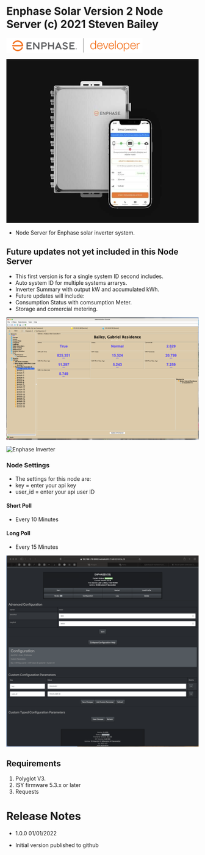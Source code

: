 
# Enphase Solar Version 2 Node Server (c) 2021 Steven Bailey

![Enphase](<https://github.com/sjpbailey/udi-enphase-poly-master-v3/blob/master/images-archive/enlighten_dev_logo-8c066a4e2ed24faf.png>)

![Enphase](<https://github.com/sjpbailey/udi-enphase-poly-master-v3/blob/master/images-archive/Combiner+phone_0.jpg>)

* Node Server for Enphase solar inverter system.

## Future updates not yet included in this Node Server

* This first version is for a single system ID second includes.
* Auto system ID for multiple systems arrarys.
* Inverter Summary with output kW and accumulated kWh.
* Future updates will include:
* Consumption Status with comsumption Meter.
* Storage and comercial metering.
  
![Enphase Site](<https://github.com/sjpbailey/udi-enphaseII-poly-master-v3/blob/127a109094c3c814ce9a601ff24bbcaeff85172a/images-archive/Enphase_Controller_1.png>)

![Enphase Inverter](<>)

### Node Settings

* The settings for this node are:
* key = enter your api key
* user_id = enter your api user ID

#### Short Poll

* Every 10 Minutes

#### Long Poll

* Every 15 Minutes

![Enphase config](<https://github.com/sjpbailey/udi-enphaseII-poly-master-v3/blob/master/images-archive/configuration.png>)

## Requirements

1. Polyglot V3.
2. ISY firmware 5.3.x or later
3. Requests

# Release Notes

* 1.0.0 01/01/2022

* Initial version published to github
